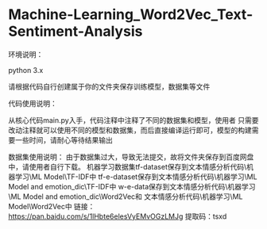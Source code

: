 # Machine-Learning_Word2Vec_Text-Sentiment-Analysis

环境说明：

python 3.x


请根据代码自行创建属于你的文件夹保存训练模型，数据集等文件


代码使用说明：

从核心代码main.py入手，代码注释中注释了不同的数据集和模型，使用者
只需要改动注释就可以使用不同的模型和数据集，而后直接编译运行即可，模型的构建需要一些时间，请耐心等待结果输出

数据集使用说明：
由于数据集过大，导致无法提交，故将文件夹保存到百度网盘中，请使用者自行下载。
机器学习数据集tf-dataset保存到文本情感分析代码\机器学习\ML Model\TF-IDF中
tf-e-dataset保存到文本情感分析代码\机器学习\ML Model and emotion_dic\TF-IDF中
w-e-data保存到文本情感分析代码\机器学习\ML Model and emotion_dic\Word2Vec和
文本情感分析代码\机器学习\ML Model\Word2Vec中
链接：https://pan.baidu.com/s/1lHbte6elesVyEMvOGzLMJg 
提取码：tsxd
